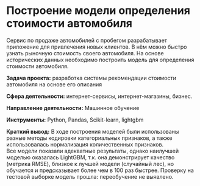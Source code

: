 # Построение модели определения стоимости автомобиля


Сервис по продаже автомобилей с пробегом  разрабатывает приложение для привлечения новых клиентов. В нём можно быстро узнать рыночную стоимость своего автомобиля. На основе исторических данных необходимо построить модель для определения стоимости автомобиля.

**Задача проекта:** разработка системы рекомендации стоимости автомобиля на основе его описания

**Сфера деятельности:** интернет-сервисы, интернет-магазины, бизнес.

**Направление деятельности:** Машинное обучение

**Инструменты:** Python, Pandas, Scikit-learn, lightgbm

**Краткий вывод:** В ходе построения моделей были использованы разные методы кодировки категориальных признаков, а также использовалась нормализация количественных признаков.  
Все модели показали адекватные результаты, однако наилучшей моделью оказалась LightGBM, т.к. она демонстрирует качество (метрика RMSE), близкое к лучшей модели (случайный лес), но обучается и предсказывает более чем в 100 раз быстрее. Проверку на тестовой выборке модель прошла: переобучение не выявлено.